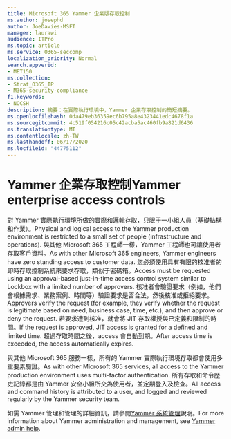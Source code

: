 ```yaml
---
title: Microsoft 365 Yammer 企業版存取控制
ms.author: josephd
author: JoeDavies-MSFT
manager: laurawi
audience: ITPro
ms.topic: article
ms.service: O365-seccomp
localization_priority: Normal
search.appverid:
- MET150
ms.collection:
- Strat_O365_IP
- M365-security-compliance
f1.keywords:
- NOCSH
description: 摘要：在實際執行環境中，Yammer 企業存取控制的簡短摘要。
ms.openlocfilehash: 0da479eb36359ec6b795a8e4323441edc4678f1a
ms.sourcegitcommit: 4c519f054216c05c42acba5ac460fb9a821d6436
ms.translationtype: MT
ms.contentlocale: zh-TW
ms.lasthandoff: 06/17/2020
ms.locfileid: "44775112"
---
```

# <a name="yammer-enterprise-access-controls"></a><span data-ttu-id="aa6d0-103">Yammer 企業存取控制</span><span class="sxs-lookup"><span data-stu-id="aa6d0-103">Yammer enterprise access controls</span></span> 

<span data-ttu-id="aa6d0-104">對 Yammer 實際執行環境所做的實際和邏輯存取，只限于一小組人員（基礎結構和作業）。</span><span class="sxs-lookup"><span data-stu-id="aa6d0-104">Physical and logical access to the Yammer production environment is restricted to a small set of people (infrastructure and operations).</span></span> <span data-ttu-id="aa6d0-105">與其他 Microsoft 365 工程師一樣，Yammer 工程師也可讓使用者存取客戶資料。</span><span class="sxs-lookup"><span data-stu-id="aa6d0-105">As with other Microsoft 365 engineers, Yammer engineers have zero standing access to customer data.</span></span> <span data-ttu-id="aa6d0-106">您必須使用具有有限的核准者的即時存取控制系統來要求存取，類似于密碼箱。</span><span class="sxs-lookup"><span data-stu-id="aa6d0-106">Access must be requested using an approval-based just-in-time access control system similar to Lockbox with a limited number of approvers.</span></span> <span data-ttu-id="aa6d0-107">核准者會驗證要求（例如，他們會根據需求、業務案例、時間等）驗證要求是否合法，然後核准或拒絕要求。</span><span class="sxs-lookup"><span data-stu-id="aa6d0-107">Approvers verify the request (for example, they verify whether the request is legitimate based on need, business case, time, etc.), and then approve or deny the request.</span></span> <span data-ttu-id="aa6d0-108">若要求遭到核准，就會將 JIT 存取權授與已定義和限制的時間。</span><span class="sxs-lookup"><span data-stu-id="aa6d0-108">If the request is approved, JIT access is granted for a defined and limited time.</span></span> <span data-ttu-id="aa6d0-109">超過存取時間之後，access 會自動到期。</span><span class="sxs-lookup"><span data-stu-id="aa6d0-109">After access time is exceeded, the access automatically expires.</span></span>

<span data-ttu-id="aa6d0-110">與其他 Microsoft 365 服務一樣，所有的 Yammer 實際執行環境存取都會使用多重要素驗證。</span><span class="sxs-lookup"><span data-stu-id="aa6d0-110">As with other Microsoft 365 services, all access to the Yammer production environment uses multi-factor authentication.</span></span> <span data-ttu-id="aa6d0-111">所有存取和命令歷史記錄都是由 Yammer 安全小組所交為使用者，並定期登入及檢查。</span><span class="sxs-lookup"><span data-stu-id="aa6d0-111">All access and command history is attributed to a user, and logged and reviewed regularly by the Yammer security team.</span></span>

<span data-ttu-id="aa6d0-112">如需 Yammer 管理和管理的詳細資訊，請參閱[Yammer 系統管理](https://docs.microsoft.com/yammer/yammer-landing-page)說明。</span><span class="sxs-lookup"><span data-stu-id="aa6d0-112">For more information about Yammer administration and management, see [Yammer admin help](https://docs.microsoft.com/yammer/yammer-landing-page).</span></span>